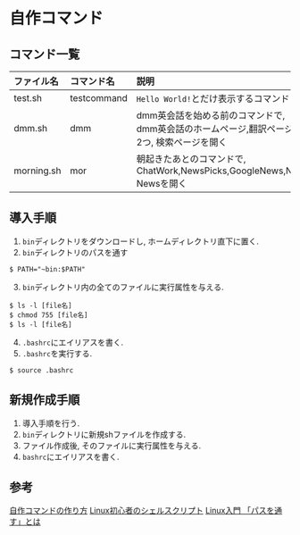 # 自作コマンド
## コマンド一覧
|ファイル名|コマンド名|説明|
|:--------|:--------|:----|
|test.sh|testcommand|`Hello World!`とだけ表示するコマンド|
|dmm.sh|dmm|dmm英会話を始める前のコマンドで, dmm英会話のホームページ,翻訳ページを2つ, 検索ページを開く |
|morning.sh|mor|朝起きたあとのコマンドで, ChatWork,NewsPicks,GoogleNews,NHK Newsを開く|


## 導入手順
1. `bin`ディレクトリをダウンロードし, ホームディレクトリ直下に置く.
2. `bin`ディレクトリのパスを通す  
```
$ PATH="~bin:$PATH"
```
3. `bin`ディレクトリ内の全てのファイルに実行属性を与える.
```command
$ ls -l [file名]
$ chmod 755 [file名]
$ ls -l [file名]
```
4. `.bashrc`にエイリアスを書く.
5. `.bashrc`を実行する.  
```command
$ source .bashrc
```

## 新規作成手順
1. 導入手順を行う.
2. `bin`ディレクトリに新規shファイルを作成する.
3. ファイル作成後, そのファイルに実行属性を与える.
4. `bashrc`にエイリアスを書く.

## 参考
[自作コマンドの作り方](https://qiita.com/b4b4r07/items/129f11c80aa34479b764)
[Linux初心者のシェルスクリプト](https://qiita.com/lrf141/items/6c01d2f7afff79cd7286)
[Linux入門 「パスを通す」とは](https://qiita.com/Naggi-Goishi/items/2c49ea50602ea80bf015)
